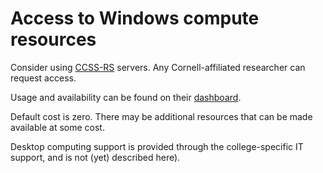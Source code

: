 # Access to Windows compute resources

Consider using [CCSS-RS](https://socialsciences.cornell.edu/research-support) servers. Any Cornell-affiliated researcher can request access. 

Usage and availability can be found on their [dashboard](https://status.computing.socialsciences.cornell.edu/#).

Default cost is zero. There may be additional resources that can be made available at some cost.

Desktop computing support is provided through the college-specific IT support, and is not (yet) described here).
